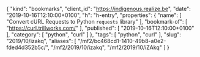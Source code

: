 {
  "kind": "bookmarks",
  "client_id": "https://indigenous.realize.be",
  "date": "2019-10-16T12:10:00+0100",
  "h": "h-entry",
  "properties": {
    "name": [
      "Convert cURL Requests to Python `requests` library"
    ],
    "bookmark-of": [
      "https://curl.trillworks.com/"
    ],
    "published": [
      "2019-10-16T12:10:00+0100"
    ],
    "category": [
      "python",
      "curl"
    ]
  },
  "tags": [
    "python",
    "curl"
  ],
  "slug": "2019/10/izakq",
  "aliases": [
    "/mf2/bc468cd1-1410-49b8-a0e2-fded4d352b5c/",
    "/mf2/2019/10/izakq",
    "/mf2/2019/10/iZAkq"
  ]
}
